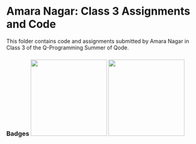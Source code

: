 # Amara Nagar: Class 3 Assignments and Code
This folder contains code and assignments submitted by Amara Nagar in Class 3 of the Q-Programming Summer of Qode.
### Badges <img src="/badges/assignment.png" width="200px" height="200px"> <img src="/badges/assignment.png" width="200px" height="200px">